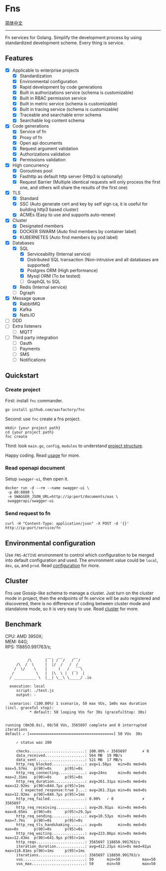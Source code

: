 # Fns 
[简体中文](https://github.com/aacfactory/fns/blob/main/README_zh.md)

---

Fn services for Golang. Simplify the development process by using standardized development scheme. Every thing is service.

## Features
* [x] Applicable to enterprise projects
  * [x] Standardization
  * [x] Environmental configuration
  * [x] Rapid development by code generations
  * [x] Built in authorizations service (schema is customizable)
  * [x] Built in RBAC permission service
  * [x] Built in metric service (schema is customizable)
  * [x] Built in tracing service (schema is customizable)
  * [x] Traceable and searchable error schema
  * [x] Searchable log content schema
* [x] Code generations
    * [x] Service of fn
    * [x] Proxy of fn
    * [x] Open api documents
    * [x] Request argument validation
    * [x] Authorizations validation
    * [x] Permissions validation
* [x] High concurrency
  * [x] Goroutines pool
  * [x] Fasthttp as default http server (Http3 is optionally)
  * [x] Request Barrier (Multiple identical requests will only process the first one, and others will share the results of the first one)
* [x] TLS
  * [x] Standard 
  * [x] SSC (Auto generate cert and key by self sign ca, it is useful for building http3 based cluster)
  * [x] ACMEs (Easy to use and supports auto-renew)
* [x] Cluster
  * [x] Designated members 
  * [x] DOCKER SWARM (Auto find members by container label)
  * [x] KUBERNETES (Auto find members by pod label)
* [x] Databases 
    * [x] SQL
      * [x] Serviceability (Internal service)
      * [x] Distributed SQL transaction (Non-intrusive and all databases are supported)
      * [x] Postgres ORM (High performance)
      * [x] Mysql ORM (To be tested)
      * [ ] GraphQL to SQL
    * [x] Redis (Internal service)
    * [ ] Dgraph
* [x] Message queue
    * [x] RabbitMQ
    * [x] Kafka
    * [x] Nats.IO
* [ ] DDD
* [ ] Extra listeners
  * [ ] MQTT
* [ ] Third party integration
  * [ ] Oauth
  * [ ] Payments
  * [ ] SMS
  * [ ] Notifications

## Quickstart
### Create project
First: install `fnc` commander.
```shell
go install github.com/aacfactory/fnc
```
Second: use `fnc` create a fns project.
```shell
mkdir {your project path}
cd {your project path}
fnc create 
```
Third: look `main.go`, `config`, `modules` to understand [project structure](https://github.com/aacfactory/fns/blob/main/docs/structure.md). 

Happy coding. Read [usage](https://github.com/aacfactory/fns/blob/main/docs/usage.md) for more.
### Read openapi document
Setup `swagger-ui`, then open it.
```shell
docker run -d --rm --name swagger-ui \
 -p 80:8080 \
 -e SWAGGER_JSON_URL=http://ip:port/documents/oas \ 
 swaggerapi/swagger-ui 
```
### Send request to fn
```shell
curl -H "Content-Type: application/json" -X POST -d '{}' http://ip:port/service/fn
```

## Environmental configuration
Use `FNS-ACTIVE` environment to control which configuration to be merged into default configuration and used. 
The environment value could be `local`, `dev`, `qa`, and `prod`.
Read [configuration](https://github.com/aacfactory/fns/blob/main/docs/config.md) for more.

## Cluster
Fns use Gossip-like schema to manage a cluster. 
Just turn on the cluster mode in project, 
then the endpoints of fn service will be auto registered and discovered,
there is no difference of coding between cluster mode and standalone mode,
so it is very easy to use. Read [cluster](https://github.com/aacfactory/fns/blob/main/docs/cluster.md) for more.

## Benchmark
CPU: AMD 3950X;   
MEM: 64G;   
RPS: 118850.991763/s;
```shell

          /\      |‾‾| /‾‾/   /‾‾/
     /\  /  \     |  |/  /   /  /
    /  \/    \    |     (   /   ‾‾\
   /          \   |  |\  \ |  (‾)  |
  / __________ \  |__| \__\ \_____/ .io

  execution: local
     script: ./test.js
     output: -

  scenarios: (100.00%) 1 scenario, 50 max VUs, 1m0s max duration (incl. graceful stop):
           * default: 50 looping VUs for 30s (gracefulStop: 30s)


running (0m30.0s), 00/50 VUs, 3565697 complete and 0 interrupted iterations
default ✓ [======================================] 50 VUs  30s

     ✓ status was 200

     checks.........................: 100.00% ✓ 3565697       ✗ 0
     data_received..................: 564 MB  19 MB/s
     data_sent......................: 521 MB  17 MB/s
     http_req_blocked...............: avg=1.58µs   min=0s med=0s   max=5.57ms   p(90)=0s      p(95)=0s
     http_req_connecting............: avg=24ns     min=0s med=0s   max=2.31ms   p(90)=0s      p(95)=0s
     http_req_duration..............: avg=261.31µs min=0s med=0s   max=12.92ms  p(90)=844.7µs p(95)=1ms
       { expected_response:true }...: avg=261.31µs min=0s med=0s   max=12.92ms  p(90)=844.7µs p(95)=1ms
     http_req_failed................: 0.00%   ✓ 0             ✗ 3565697
     http_req_receiving.............: avg=26.91µs  min=0s med=0s   max=8.65ms   p(90)=0s      p(95)=29.3µs
     http_req_sending...............: avg=10.53µs  min=0s med=0s   max=7.7ms    p(90)=0s      p(95)=0s
     http_req_tls_handshaking.......: avg=0s       min=0s med=0s   max=0s       p(90)=0s      p(95)=0s
     http_req_waiting...............: avg=223.86µs min=0s med=0s   max=12.43ms  p(90)=641.9µs p(95)=1ms
     http_reqs......................: 3565697 118850.991763/s
     iteration_duration.............: avg=412.23µs min=0s med=92µs max=118.81ms p(90)=1ms     p(95)=1ms
     iterations.....................: 3565697 118850.991763/s
     vus............................: 50      min=50          max=50
     vus_max........................: 50      min=50          max=50

```

